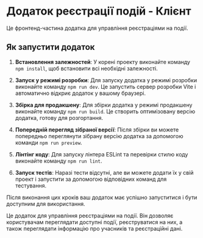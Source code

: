 # Додаток реєстрації подій - Клієнт

Це фронтенд-частина додатка для управління реєстраціями на події.

## Як запустити додаток

1. **Встановлення залежностей**: У корені проекту виконайте команду `npm install`, щоб встановити всі необхідні залежності.

2. **Запуск у режимі розробки**: Для запуску додатка у режимі розробки виконайте команду `npm run dev`. Це запустить сервер розробки Vite і автоматично відкриє додаток у вашому браузері.

3. **Збірка для продакшену**: Для збірки додатка у режимі продакшену виконайте команду `npm run build`. Це створить оптимізовану версію додатка, готову для розгортання.

4. **Попередній перегляд зібраної версії**: Після збірки ви можете попередньо переглянути зібрану версію додатка за допомогою команди `npm run preview`.

5. **Лінтінг коду**: Для запуску лінтера ESLint та перевірки стилю коду виконайте команду `npm run lint`.

6. **Запуск тестів**: Наразі тести відсутні, але ви можете додати їх у свій проект і запустити за допомогою відповідних команд для тестування.

Після виконання цих кроків ваш додаток має успішно запуститися і бути доступним для використання.

Це додаток для управління реєстраціями на події. Він дозволяє користувачам переглядати доступні події, реєструватися на них, а також переглядати інформацію про учасників та реєстраційні дані.
